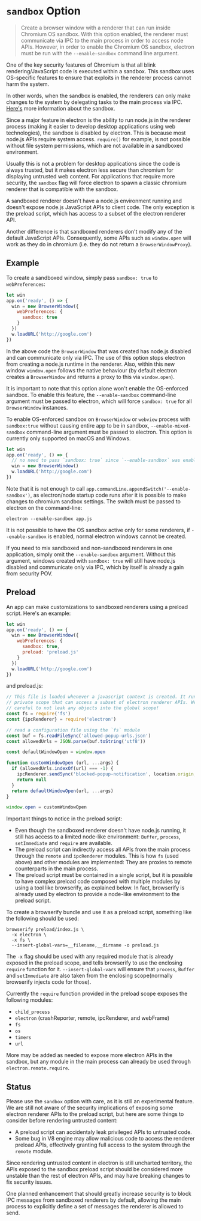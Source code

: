 # `sandbox` Option

> Create a browser window with a renderer that can run inside Chromium OS sandbox. With this
option enabled, the renderer must communicate via IPC to the main process in order to access node APIs.
However, in order to enable the Chromium OS sandbox, electron must be run with the `--enable-sandbox`
command line argument.

One of the key security features of Chromium is that all blink rendering/JavaScript
code is executed within a sandbox. This sandbox uses OS-specific features to ensure
that exploits in the renderer process cannot harm the system.

In other words, when the sandbox is enabled, the renderers can only make changes
to the system by delegating tasks to the main process via IPC.
[Here's](https://www.chromium.org/developers/design-documents/sandbox) more
information about the sandbox.

Since a major feature in electron is the ability to run node.js in the
renderer process (making it easier to develop desktop applications using web
technologies), the sandbox is disabled by electron. This is because
most node.js APIs require system access. `require()` for example, is not
possible without file system permissions, which are not available in a sandboxed
environment.

Usually this is not a problem for desktop applications since the code is always
trusted, but it makes electron less secure than chromium for displaying
untrusted web content. For applications that require more security, the
`sandbox` flag will force electron to spawn a classic chromium renderer that is
compatible with the sandbox.

A sandboxed renderer doesn't have a node.js environment running and doesn't
expose node.js JavaScript APIs to client code. The only exception is the preload script,
which has access to a subset of the electron renderer API.

Another difference is that sandboxed renderers don't modify any of the default
JavaScript APIs. Consequently, some APIs such as `window.open` will work as they
do in chromium (i.e. they do not return a `BrowserWindowProxy`).

## Example

To create a sandboxed window, simply pass `sandbox: true` to `webPreferences`:

```js
let win
app.on('ready', () => {
  win = new BrowserWindow({
    webPreferences: {
      sandbox: true
    }
  })
  w.loadURL('http://google.com')
})
```

In the above code the `BrowserWindow` that was created has node.js disabled and can communicate
only via IPC. The use of this option stops electron from creating a node.js runtime in the renderer. Also,
within this new window `window.open` follows the native behaviour (by default electron creates a `BrowserWindow`
and returns a proxy to this via `window.open`).

It is important to note that this option alone won't enable the OS-enforced sandbox. To enable this feature, the
`--enable-sandbox` command-line argument must be passed to electron, which will
force `sandbox: true` for all `BrowserWindow` instances.

To enable OS-enforced sandbox on `BrowserWindow` or `webview` process with `sandbox:true` without causing
entire app to be in sandbox, `--enable-mixed-sandbox` command-line argument must be passed to electron.
This option is currently only supported on macOS and Windows.

```js
let win
app.on('ready', () => {
  // no need to pass `sandbox: true` since `--enable-sandbox` was enabled.
  win = new BrowserWindow()
  w.loadURL('http://google.com')
})
```

Note that it is not enough to call
`app.commandLine.appendSwitch('--enable-sandbox')`, as electron/node startup
code runs after it is possible to make changes to chromium sandbox settings. The
switch must be passed to electron on the command-line:

```
electron --enable-sandbox app.js
```

It is not possible to have the OS sandbox active only for some renderers, if
`--enable-sandbox` is enabled, normal electron windows cannot be created.

If you need to mix sandboxed and non-sandboxed renderers in one application,
simply omit the `--enable-sandbox` argument. Without this argument, windows
created with `sandbox: true` will still have node.js disabled and communicate
only via IPC, which by itself is already a gain from security POV.

## Preload

An app can make customizations to sandboxed renderers using a preload script.
Here's an example:

```js
let win
app.on('ready', () => {
  win = new BrowserWindow({
    webPreferences: {
      sandbox: true,
      preload: 'preload.js'
    }
  })
  w.loadURL('http://google.com')
})
```

and preload.js:

```js
// This file is loaded whenever a javascript context is created. It runs in a
// private scope that can access a subset of electron renderer APIs. We must be
// careful to not leak any objects into the global scope!
const fs = require('fs')
const {ipcRenderer} = require('electron')

// read a configuration file using the `fs` module
const buf = fs.readFileSync('allowed-popup-urls.json')
const allowedUrls = JSON.parse(buf.toString('utf8'))

const defaultWindowOpen = window.open

function customWindowOpen (url, ...args) {
  if (allowedUrls.indexOf(url) === -1) {
    ipcRenderer.sendSync('blocked-popup-notification', location.origin, url)
    return null
  }
  return defaultWindowOpen(url, ...args)
}

window.open = customWindowOpen
```

Important things to notice in the preload script:

- Even though the sandboxed renderer doesn't have node.js running, it still has
  access to a limited node-like environment: `Buffer`, `process`, `setImmediate`
  and `require` are available.
- The preload script can indirectly access all APIs from the main process through the
  `remote` and `ipcRenderer` modules. This is how `fs` (used above) and other
  modules are implemented: They are proxies to remote counterparts in the main
  process.
- The preload script must be contained in a single script, but it is possible to have
  complex preload code composed with multiple modules by using a tool like
  browserify, as explained below. In fact, browserify is already used by
  electron to provide a node-like environment to the preload script.

To create a browserify bundle and use it as a preload script, something like
the following should be used:

    browserify preload/index.js \
      -x electron \
      -x fs \
      --insert-global-vars=__filename,__dirname -o preload.js

The `-x` flag should be used with any required module that is already exposed in
the preload scope, and tells browserify to use the enclosing `require` function
for it. `--insert-global-vars` will ensure that `process`, `Buffer` and
`setImmediate` are also taken from the enclosing scope(normally browserify
injects code for those).

Currently the `require` function provided in the preload scope exposes the
following modules:

- `child_process`
- `electron` (crashReporter, remote, ipcRenderer, and webFrame)
- `fs`
- `os`
- `timers`
- `url`

More may be added as needed to expose more electron APIs in the sandbox, but any
module in the main process can already be used through
`electron.remote.require`.

## Status

Please use the `sandbox` option with care, as it is still an experimental
feature. We are still not aware of the security implications of exposing some
electron renderer APIs to the preload script, but here are some things to
consider before rendering untrusted content:

- A preload script can accidentaly leak privileged APIs to untrusted code.
- Some bug in V8 engine may allow malicious code to access the renderer preload
  APIs, effectively granting full access to the system through the `remote`
  module.

Since rendering untrusted content in electron is still uncharted territory,
the APIs exposed to the sandbox preload script should be considered more
unstable than the rest of electron APIs, and may have breaking changes to fix
security issues.

One planned enhancement that should greatly increase security is to block IPC
messages from sandboxed renderers by default, allowing the main process to
explicitly define a set of messages the renderer is allowed to send.
